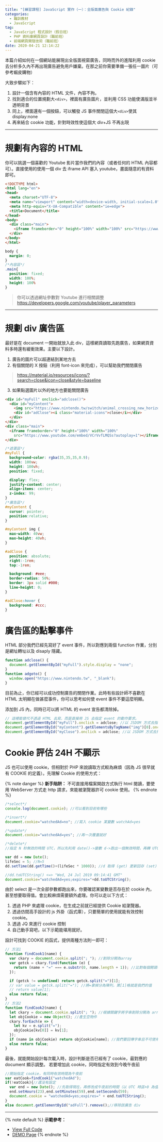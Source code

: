 ```yaml
---
title: "[練習課程] JavaScript 實作（一）：全版面廣告與 Cookie 紀錄"
categories:
  - 職訓教材
  - JavaScript
tag:
  - JavaScript 程式設計（假日班）
  - PHP 資料庫網頁設計（職前班）
  - 前端網頁開發技術（職前班）
date: 2020-04-21 12:14:22
---
```


本篇介紹如何在一個網站能展現出全版面視窗廣告，同時而外的進階利用 cookie 去分析多久內不再出現廣告避免用戶嫌棄。在那之前你需要準備一張任一圖片（可參考蝦皮購物）

<!-- more -->

大致步驟如下：
1. 設計一個含有內容的 HTML 文件，內容不拘。
2. 找到適合的位置規劃大`<div>`，裡面有廣告圖片，並利用 CSS 功能使滿版並半透明背景
3. 同上，裡面還有一個按鈕，可以觸發 JS 事件關閉這個大`<div>`使其 display:none
4. 再來結合 cookie 功能，針對時效性使這個大 div+JS 不再出現
---

# 規劃有內容的 HTML
你可以挑選一個喜歡的 Youtube 影片當作我們的內容（或者任何的 HTML 內容都可）。直接使用的使用一個 div 去 iframe API 塞入 youtube，畫面隨意的有資料即可。

```html
<!DOCTYPE html>
<html lang="en">
<head>
  <meta charset="UTF-8">
  <meta name="viewport" content="width=device-width, initial-scale=1.0">
  <meta http-equiv="X-UA-Compatible" content="ie=edge">
  <title>Document</title>
</head>
<body>
  <div class="main">
    <iframe frameborder="0" height="100%" width="100%" src="https://www.youtube.com/embed/VCrVvfLMQSs?autoplay=1"></iframe>
  </div>
</body>
</html>
```
```css
body {
  margin: 0;
}
/*內容區*/
.main{
  position: fixed;
  width: 100%;
  height: 100%
}
```

> 你可以透過網址參數對 Youtube 進行相關調整 https://developers.google.com/youtube/player_parameters
---

# 規劃 div 廣告區
最好是在 document 一開始就放入此 div，這樣網頁讀取先跑廣告，如果網頁資料多時還有緩衝效果。主要以下設計。
1. 廣告的圖片可以超連結到某地方去
2. 有個關閉的 X 按鈕（利用 font-icon 來完成），可以幫助我們關閉廣告
  > https://material.io/resources/icons/?search=close&icon=close&style=baseline
3. 如果點選圖片以外的地方也要能關閉廣告

```html
<div id="myFull" onclick="adclose()">
  <div id="myContent">
    <img src="https://www.nintendo.tw/switch/animal_crossing_new_horizons/assets/images/top/visual_logo__sp.png" onclick="adgoto()"/>
    <div id="adClose"><i class="material-icons">close</i></div>
  </div>
</div>
<div class="main">
  <iframe frameborder="0" height="100%" width="100%"
    src="https://www.youtube.com/embed/VCrVvfLMQSs?autoplay=1"></iframe>
</div>
```
```css
/*遮罩區*/
#myFull {
  background-color: rgba(35,35,35,0.9);
  width: 100vw;
  height: 100vh;
  position: fixed;

  display: flex;
  justify-content: center;
  align-items: center;
  z-index: 99;
}
/*廣告區*/
#myContent {
  cursor: pointer;
  position:relative;
}

#myContent img {
  max-width: 40vw;
  max-height: 40vh;
}

#adClose {
  position: absolute;
  right:-1rem;
  top:-1rem;

  background: #eee;
  border-radius: 50%;
  border: 3px solid #000;
  line-height: 0;
}

#adClose:hover {
  background: #ccc;
}
```

# 廣告區的點擊事件
HTML 部分我們已經先寫好了 event 事件，所以對應到兩個 function 作業，分別是網址轉址以及 disaply 隱藏。

```javascript
function adclose() {
  document.getElementById("myFull").style.display = "none";
}
function adgoto() {
  window.open("https://www.nintendo.tw", "_blank");
}
```

目前為止，你已經可以成功控制廣告的關閉作業。此時有些設計師不喜歡在 HTML 太明顯在做甚麼事件，你可以思考如何使 event 事件不要這麼明顯。

添加到 JS 內，同時已可以將 HTML 的 event 宣告都清除掉。
```javascript
// 這裡能替代不透過 HTML 去寫，而是直接用 JS 去指定 event 的動作要求。
document.getElementById("myFull").onclick = adclose; //以 JSDOM 方式去指定該物件的 onclick 響應為何
document.getElementById("myContent").getElementsByTagName("img")[0].onclick = adgoto; //以 JSDOM 方式去指定該物件的 onclick 響應為何
document.getElementById("myClose").onclick = adclose; //以 JSDOM 方式去指定該物件的 onclick 響應為何
```

# Cookie 評估 24H 不顯示
JS 也可以使用 cookie，但相對於 PHP 來說讀取方式較為麻煩（因為 JS 很早就有 COOKIE 的定義）。先理解 Cookie 的使用方式：

{% note danger %}
**新手陷阱：**
不可直接用檔案開啟方式執行 html 閱讀，要使用 WebServer 方式走 http 請求，來能被瀏覽器許可 cookie 使用。
{% endnote %}

```javascript
/*select*/
console.log(document.cookie); //可以看到目前有哪些

/*insert*/
document.cookie="watchedAd=no"; //寫入 cookie 某變數 watchAd=yes

/*update*/
document.cookie="watchedAd=yes"; //再一次覆蓋就好

/*delete*/
//指定 N 秒無效的時間 UTC，所以先利用 date()->變數 d->跑出一個無效時間，再轉 UTC 表示法

var dd = new Date();
lifeSec = 5; //N=5
dd.setTime(dd.getTime()+(lifeSec * 1000)); //d 取得 (get) 更新回存 (set) 到 d

//dd.toUTCString() <=> "Wed, 24 Jul 2019 09:14:41 GMT"
document.cookie="watchedAd=yes;expires="+dd.toUTCString(); 
```

由於 select 是一次全部參數都跑出來，你要確認某變數是否存在於 cookie 內，甚至想要取得值。會比較麻煩需要額外處理。你可以走以下方式：

1. 透過 PHP 來處理 cookie，在生成之前就已經提供 Cookie 給瀏覽器。
2. 透過仿間高手設計的 js 外掛（函式庫），只要簡單的使用就能有效控制 cookie。
3. 透過 JQ 來進行 cookie 控制
4. 自己動手寫吧，以下示範能堪用就好。

設計可找到 COOKIE 的函式，提供兩種方法則一即可：
```javascript
// 方法1
function findCook1(name) {
  var ckary = document.cookie.split("; "); //割除分開為array
  var getck = ckary.find(function (e) {
    return (name + "=" === e.substr(0, name.length + 1)); //比對每個開頭名字且下符號為等於，並且長度一致時，第一個就回傳設定為getck
  });

  if (getck != undefined) return getck.split("=")[1];
  // var value = getck.split("="); //將=拿掉分為陣列，第[1]格就是我們的值
  // return value[1];
  else return false;
}
// 方法2
function findCook2(name) {
  let ckary = document.cookie.split("; "); //根據關鍵字將字串割除分開為 array　，然後轉JSON
  let objCookie = new Object(); //產生空物件
  ckary.forEach(e => {
    let kv = e.split("=");
    objCookie[kv[0]] = kv[1];
  });
  if (name in objCookie) return objCookie[name]; //我們要回傳字串且不可使用 objCookie.name
  else return false;
}
```

最後，就能開始設計每次載入時，設計判斷是否已經有了 cookie，最對應的 document 顯示調整。
若要增加此 cookie，同時指定有效到今晚午夜前

```javascript
//開始指定 cookie，有同時有效時間為午夜前
var eatCook=findCook1("watchedAd");
if(!eatCook){//還沒有設定
  var end = new Date(); //先取得現在，再修改成午夜前的時間（以 UTC 時區+0 為值）
  end.setHours(23),end.setMinutes(59),end.setSeconds(59);
  document.cookie = "watchedAd=yes;expires=" + end.toUTCString();
}
else document.getElementById("adFull").remove();//移除該廣告 div
```
---
{% note default %}
**示範參考：**
- [View Full Code](https://github.com/summer10920/js_adCookie)
- [DEMO Page](http://page003.lokiui.com/)
{% endnote %}